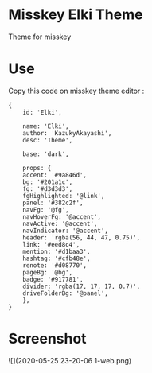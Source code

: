 # Misskey Elki Theme
Theme for misskey

# Use

Copy this code on misskey theme editor :

```
{
	id: 'Elki',

	name: 'Elki',
 	author: 'KazukyAkayashi',
	desc: 'Theme',

	base: 'dark',

	props: {
	accent: '#9a846d',
	bg: '#201a1c',
	fg: '#d3d3d3',
	fgHighlighted: '@link',
	panel: '#382c2f',
	navFg: '@fg',
	navHoverFg: '@accent',
	navActive: '@accent',
	navIndicator: '@accent',
	header: 'rgba(56, 44, 47, 0.75)',
	link: '#eed8c4',
	mention: '#d1baa3',
	hashtag: '#cfb48e',
	renote: '#d08770',
	pageBg: '@bg',
	badge: '#917781',
	divider: 'rgba(17, 17, 17, 0.7)',
	driveFolderBg: '@panel',
	},
}
```

# Screenshot

![](2020-05-25 23-20-06 1-web.png)
